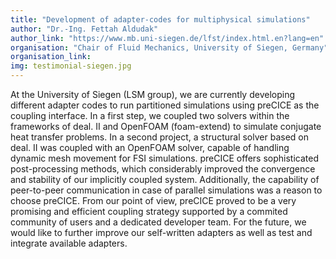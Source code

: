 ```yaml
---
title: "Development of adapter-codes for multiphysical simulations"
author: "Dr.-Ing. Fettah Aldudak"
author_link: "https://www.mb.uni-siegen.de/lfst/index.html.en?lang=en"
organisation: "Chair of Fluid Mechanics, University of Siegen, Germany"
organisation_link:
img: testimonial-siegen.jpg
---
```

At the University of Siegen (LSM group), we are currently developing different adapter codes to run partitioned simulations using preCICE as the coupling interface.
In a first step, we coupled two solvers within the frameworks of deal.
II and OpenFOAM (foam-extend) to simulate conjugate heat transfer problems.
In a second project, a structural solver based on deal.
II was coupled with an OpenFOAM solver, capable of handling dynamic mesh movement for FSI simulations.
preCICE offers sophisticated post-processing methods, which considerably improved the convergence and stability of our implicitly coupled system.
Additionally, the capability of peer-to-peer communication in case of parallel simulations was a reason to choose preCICE.
From our point of view, preCICE proved to be a very promising and efficient coupling strategy supported by a commited community of users and a dedicated developer team.
For the future, we would like to further improve our self-written adapters as well as test and integrate available adapters.
